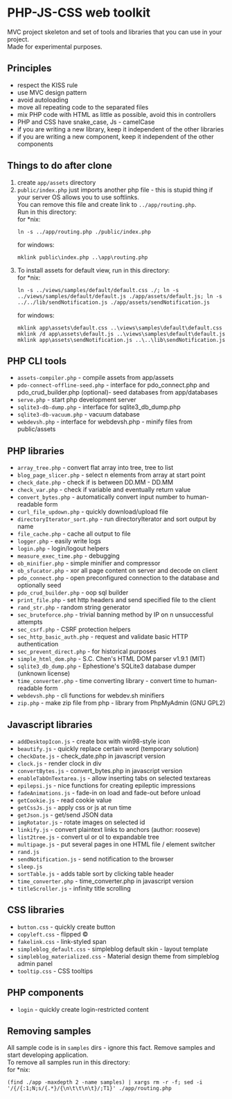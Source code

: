 # PHP-JS-CSS web toolkit
MVC project skeleton and set of tools and libraries that you can use in your project.  
Made for experimental purposes.

## Principles
* respect the KISS rule
* use MVC design pattern
* avoid autoloading
* move all repeating code to the separated files
* mix PHP code with HTML as little as possible, avoid this in controllers
* PHP and CSS have snake_case, Js - camelCase
* if you are writing a new library, keep it independent of the other libraries
* if you are writing a new component, keep it independent of the other components

## Things to do after clone
1) create `app/assets` directory
2) `public/index.php` just imports another php file - this is stupid thing if your server OS allows you to use softlinks.  
	You can remove this file and create link to `../app/routing.php`.  
	Run in this directory:  
	for *nix:
	```
	ln -s ../app/routing.php ./public/index.php
	```
	for windows:
	```
	mklink public\index.php ..\app\routing.php
	```
3) To install assets for default view, run in this directory:  
	for *nix:
	```
	ln -s ../views/samples/default/default.css ./; ln -s ../views/samples/default/default.js ./app/assets/default.js; ln -s ../../lib/sendNotification.js ./app/assets/sendNotification.js
	```
	for windows:
	```
	mklink app\assets\default.css ..\views\samples\default\default.css
	mklink /d app\assets\default.js ..\views\samples\default\default.js
	mklink app\assets\sendNotification.js ..\..\lib\sendNotification.js 
	```

## PHP CLI tools
* `assets-compiler.php` - compile assets from app/assets
* `pdo-connect-offline-seed.php` - interface for pdo_connect.php and pdo_crud_builder.php (optional)- seed databases from app/databases
* `serve.php` - start php development server
* `sqlite3-db-dump.php` - interface for sqlite3_db_dump.php
* `sqlite3-db-vacuum.php` - vacuum database
* `webdevsh.php` - interface for webdevsh.php - minify files from public/assets

## PHP libraries
* `array_tree.php` - convert flat array into tree, tree to list
* `blog_page_slicer.php` - select n elements from array at start point
* `check_date.php` - check if is between DD.MM - DD.MM
* `check_var.php` - check if variable and eventually return value
* `convert_bytes.php` - automatically convert input number to human-readable form
* `curl_file_updown.php` - quickly download/upload file
* `directoryIterator_sort.php` - run directoryIterator and sort output by name
* `file_cache.php` - cache all output to file
* `logger.php` - easily write logs
* `login.php` - login/logout helpers
* `measure_exec_time.php` - debugging
* `ob_minifier.php` - simple minifier and compressor
* `ob_sfucator.php` - xor all page content on server and decode on client
* `pdo_connect.php` - open preconfigured connection to the database and optionally seed
* `pdo_crud_builder.php` - oop sql builder
* `print_file.php` - set http headers and send specified file to the client
* `rand_str.php` - random string generator
* `sec_bruteforce.php` - trivial banning method by IP on n unsuccessful attempts
* `sec_csrf.php` - CSRF protection helpers
* `sec_http_basic_auth.php` - request and validate basic HTTP authentication
* `sec_prevent_direct.php` - for historical purposes
* `simple_html_dom.php` - S.C. Chen's HTML DOM parser v1.9.1 (MIT)
* `sqlite3_db_dump.php` - Ephestione's SQLite3 database dumper (unknown license)
* `time_converter.php` - time converting library - convert time to human-readable form
* `webdevsh.php` - cli functions for webdev.sh minifiers
* `zip.php` - make zip file from php - library from PhpMyAdmin (GNU GPL2)

## Javascript libraries
* `addDesktopIcon.js` - create box with win98-style icon
* `beautify.js` - quickly replace certain word (temporary solution)
* `checkDate.js` - check_date.php in javascript version
* `clock.js` - render clock in div
* `convertBytes.js` - convert_bytes.php in javascript version
* `enableTabOnTextarea.js` - allow inserting tabs on selected textareas
* `epilepsi.js` - nice functions for creating epileptic impressions
* `fadeAnimations.js` - fade-in on load and fade-out before unload
* `getCookie.js` - read cookie value
* `getCssJs.js` - apply css or js at run time
* `getJson.js` - get/send JSON data
* `imgRotator.js` - rotate images on selected id
* `linkify.js` - convert plaintext links to anchors (author: rooseve)
* `list2tree.js` - convert ul or ol to expandable tree
* `multipage.js` - put several pages in one HTML file / element switcher
* `rand.js`
* `sendNotification.js` - send notification to the browser
* `sleep.js`
* `sortTable.js` - adds table sort by clicking table header
* `time_converter.php` - time_converter.php in javascript version
* `titleScroller.js` - infinity title scrolling

## CSS libraries
* `button.css` - quickly create button
* `copyleft.css` - flipped &copy;
* `fakelink.css` - link-styled span
* `simpleblog_default.css` - simpleblog default skin - layout template
* `simpleblog_materialized.css` - Material design theme from simpleblog admin panel
* `tooltip.css` - CSS tooltips

## PHP components
* `login` - quickly create login-restricted content

## Removing samples
All sample code is in `samples` dirs - ignore this fact. Remove samples and start developing application.  
To remove all samples run in this directory:  
for *nix:
```
(find ./app -maxdepth 2 -name samples) | xargs rm -r -f; sed -i '/{/{:1;N;s/{.*}/{\n\t\t\n\t}/;T1}' ./app/routing.php
```
